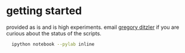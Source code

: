 # getting started

provided as is and is high experiments. email [gregory ditzler](http://gregporyditzler.com/contact) if you are curious about the status of the scripts. 
```bash 
  ipython notebook --pylab inline 
```
